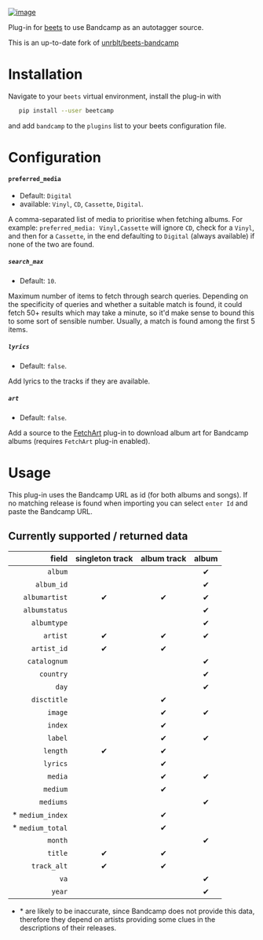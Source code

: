 [![image](http://img.shields.io/pypi/v/beetcamp.svg)](https://pypi.python.org/pypi/beetcamp)

Plug-in for [beets](https://github.com/beetbox/beets) to use Bandcamp as
an autotagger source.

This is an up-to-date fork of [unrblt/beets-bandcamp](https://github.com/unrblt/beets-bandcamp)

# Installation

Navigate to your `beets` virtual environment, install the plug-in with

```bash
   pip install --user beetcamp
```

and add `bandcamp` to the `plugins` list to your beets configuration file.


# Configuration

#### `preferred_media`

- Default: `Digital`
- available: `Vinyl`, `CD`, `Cassette`, `Digital`.

A comma-separated list of media to prioritise when
fetching albums. For example: `preferred_media: Vinyl,Cassette`
will ignore `CD`, check for a `Vinyl`, and then for a `Cassette`, in the end
defaulting to `Digital` (always available) if none of the two are found.

##### `search_max`

- Default: `10`.

Maximum number of items to fetch through search queries. Depending on the
specificity of queries and whether a suitable match is found, it could
fetch 50+ results which may take a minute, so it'd make sense to bound
this to some sort of sensible number. Usually, a match is found among the first 5 items.

##### `lyrics`

- Default: `false`.

Add lyrics to the tracks if they are available.

##### `art`

- Default: `false`.

Add a source to the [FetchArt](http://beets.readthedocs.org/en/latest/plugins/fetchart.html)
plug-in to download album art for Bandcamp albums (requires `FetchArt` plug-in enabled).

# Usage

This plug-in uses the Bandcamp URL as id (for both albums and songs). If no matching
release is found when importing you can select `enter Id` and paste the Bandcamp URL.

## Currently supported / returned data

| field            | singleton track | album track | album |
|-----------------:|:---------------:|:-----------:|:-----:|
| `album`          |                 |             | ✔     |
| `album_id`       |                 |             | ✔     |
| `albumartist`    | ✔               | ✔           | ✔     |
| `albumstatus`    |                 |             | ✔     |
| `albumtype`      |                 |             | ✔     |
| `artist`         | ✔               | ✔           | ✔     |
| `artist_id`      | ✔               | ✔           |       |
| `catalognum`     |                 |             | ✔     |
| `country`        |                 |             | ✔     |
| `day`            |                 |             | ✔     |
| `disctitle`      |                 | ✔           |       |
| `image`          |                 | ✔           | ✔     |
| `index`          |                 | ✔           |       |
| `label`          |                 | ✔           | ✔     |
| `length`         | ✔               | ✔           |       |
| `lyrics`         |                 | ✔           |       |
| `media`          |                 | ✔           | ✔     |
| `medium`         |                 | ✔           |       |
| `mediums`        |                 |             | ✔     |
| * `medium_index` |                 | ✔           |       |
| * `medium_total` |                 | ✔           |       |
| `month`          |                 |             | ✔     |
| `title`          | ✔               | ✔           |       |
| `track_alt`      | ✔               | ✔           |       |
| `va`             |                 |             | ✔     |
| `year`           |                 |             | ✔     |

* \* are likely to be inaccurate, since Bandcamp does not provide this data,
  therefore they depend on artists providing some clues in the descriptions of
  their releases.
